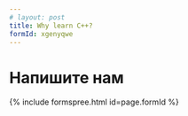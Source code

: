 ```yaml
---
# layout: post
title: Why learn C++?
formId: xgenyqwe
---
```


# Напишите нам
{% include formspree.html id=page.formId %}
